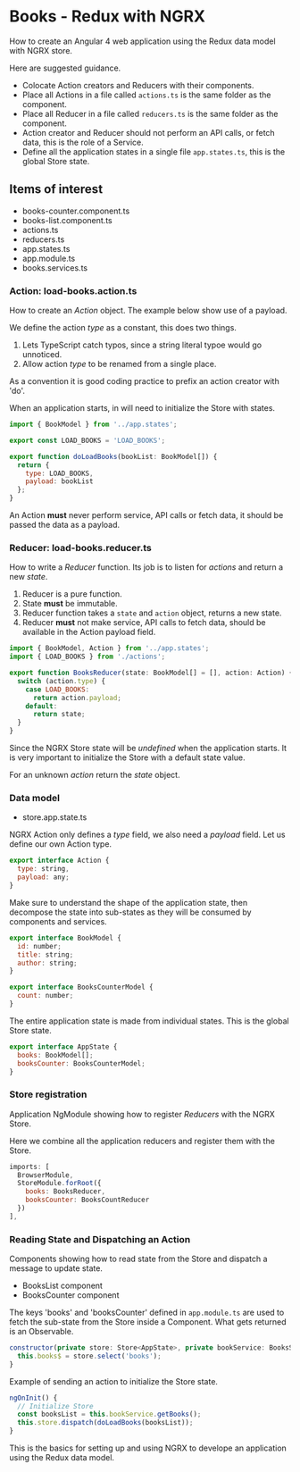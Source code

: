 # Books - Redux with NGRX

How to create an Angular 4 web application using the Redux data model with NGRX store.

Here are suggested guidance.

* Colocate Action creators and Reducers with their components.
* Place all Actions in a file called `actions.ts` is the same folder as the component.
* Place all Reducer in a file called `reducers.ts` is the same folder as the component.
* Action creator and Reducer should not perform an API calls, or fetch data, this is the role of a Service.
* Define all the application states in a single file `app.states.ts`, this is the global Store state.

## Items of interest

* books-counter.component.ts
* books-list.component.ts
* actions.ts
* reducers.ts
* app.states.ts
* app.module.ts
* books.services.ts

### Action: load-books.action.ts

How to create an _Action_ object. The example below show use of a payload.

We define the action _type_ as a constant, this does two things.

1. Lets TypeScript catch typos, since a string literal typoe would go unnoticed.
1. Allow action _type_ to be renamed from a single place.

As a convention it is good coding practice to prefix an action creator with 'do'.

When an application starts, in will need to initialize the Store with states.

```js
import { BookModel } from '../app.states';

export const LOAD_BOOKS = 'LOAD_BOOKS';

export function doLoadBooks(bookList: BookModel[]) {
  return {
    type: LOAD_BOOKS,
    payload: bookList
  };
}
```

An Action **must** never perform service, API calls or fetch data, it should be passed the data as a payload.

### Reducer: load-books.reducer.ts

How to write a _Reducer_ function. Its job is to listen for _actions_ and return a new _state_.

1. Reducer is a pure function.
1. State **must** be immutable.
1. Reducer function takes a `state` and `action` object, returns a new state.
1. Reducer **must** not make service, API calls to fetch data, should be available in the Action payload field.

```js
import { BookModel, Action } from '../app.states';
import { LOAD_BOOKS } from './actions';

export function BooksReducer(state: BookModel[] = [], action: Action) {
  switch (action.type) {
    case LOAD_BOOKS:
      return action.payload;
    default:
      return state;
  }
}
```

Since the NGRX Store state will be _undefined_ when the application starts. It is very important to initialize the Store with a default state value.

For an unknown _action_ return the _state_ object.

### Data model

* store.app.state.ts

NGRX Action only defines a _type_ field, we also need a _payload_ field. Let us define our own Action type.

```js
export interface Action {
  type: string,
  payload: any;
}
```

Make sure to understand the shape of the application state, then decompose the state into sub-states as they will be consumed by components and services.

```js
export interface BookModel {
  id: number;
  title: string;
  author: string;
}

export interface BooksCounterModel {
  count: number;
}
```

The entire application state is made from individual states. This is the global Store state.

```js
export interface AppState {
  books: BookModel[];
  booksCounter: BooksCounterModel;
}
```

### Store registration

Application NgModule showing how to register _Reducers_ with the NGRX Store.

Here we combine all the application reducers and register them with the Store.

```js
imports: [
  BrowserModule,
  StoreModule.forRoot({
    books: BooksReducer,
    booksCounter: BooksCountReducer
  })
],
```

### Reading State and Dispatching an Action

Components showing how to read state from the Store and dispatch a message to update state.

* BooksList component
* BooksCounter component

The keys 'books' and 'booksCounter' defined in `app.module.ts` are used to fetch the sub-state from the Store inside a Component. What gets returned is an Observable.

```js
constructor(private store: Store<AppState>, private bookService: BooksService) {
  this.books$ = store.select('books');
}
```

Example of sending an action to initialize the Store state.

```js
ngOnInit() {
  // Initialize Store
  const booksList = this.bookService.getBooks();
  this.store.dispatch(doLoadBooks(booksList));
}
```

This is the basics for setting up and using NGRX to develope an application using the Redux data model.
